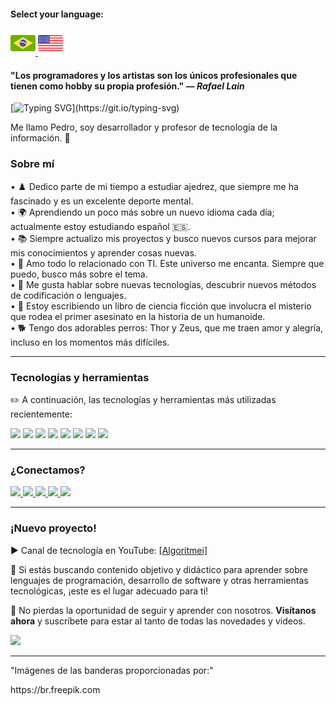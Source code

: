 #### Select your language:

<a href="README.md">
    <img src="brasil.png" alt="Bandeira do Brasil" style="width:40px;">
</a>
<a href="README.en.md">
    <img src="estadosunidos.png" alt="Bandeira dos Estados Unidos" style="width:40px;">
</a>

<div>
    <h4>"Los programadores y los artistas son los únicos profesionales que tienen como hobby su propia profesión." — <i>Rafael Lain</i></h4>
</div>

[![Typing SVG](https://readme-typing-svg.demolab.com?font=Fira+Code&size=35&pause=1000&color=D3D3D3&width=435&lines=%C2%A1Hola!+%C2%A1Bienvenido!!!)](https://git.io/typing-svg)
<div>
    <p>Me llamo Pedro, soy desarrollador y profesor de tecnología de la información. 🖖</p>
</div>

<h3>Sobre mí</h3>

<div>
    • ♟️ Dedico parte de mi tiempo a estudiar ajedrez, que siempre me ha fascinado y es un excelente deporte mental. <br>
    • 🌍 Aprendiendo un poco más sobre un nuevo idioma cada día; actualmente estoy estudiando español 🇪🇸. <br>
    • 📚 Siempre actualizo mis proyectos y busco nuevos cursos para mejorar mis conocimientos y aprender cosas nuevas.<br>
    • 💖 Amo todo lo relacionado con TI. Este universo me encanta. Siempre que puedo, busco más sobre el tema.<br>
    • 💬 Me gusta hablar sobre nuevas tecnologías, descubrir nuevos métodos de codificación o lenguajes.<br>
    • 📖 Estoy escribiendo un libro de ciencia ficción que involucra el misterio que rodea el primer asesinato en la historia de un humanoide.<br>
    • 🐕 Tengo dos adorables perros: Thor y Zeus, que me traen amor y alegría, incluso en los momentos más difíciles.<br>
</div>

---

<div>
    <h3>Tecnologías y herramientas</h3>
    <p>✏️ A continuación, las tecnologías y herramientas más utilizadas recientemente:</p>
</div>

<div>
    <img src="https://img.shields.io/badge/Python-FFD43B?style=for-the-badge&logo=python&logoColor=blue"> 
    <img src="https://img.shields.io/badge/JavaScript-323330?style=for-the-badge&logo=javascript&logoColor=F7DF1E"> 
    <img src="https://img.shields.io/badge/PHP-777BB4?style=for-the-badge&logo=php&logoColor=white"> 
    <img src="https://img.shields.io/badge/CSS3-1572B6?style=for-the-badge&logo=css3&logoColor=white">
    <img src="https://img.shields.io/badge/HTML5-E34F26?style=for-the-badge&logo=html5&logoColor=white"> 
    <img src="https://img.shields.io/badge/Laravel-FF2D20?style=for-the-badge&logo=laravel&logoColor=white">
    <img src="https://img.shields.io/badge/MySQL-005C84?style=for-the-badge&logo=mysql&logoColor=white">
    <img src="https://img.shields.io/badge/Canva-%2300C4CC.svg?&style=for-the-badge&logo=Canva&logoColor=white">
</div>

---

<div>
    <h3>¿Conectamos?</h3>
    <a href="https://www.linkedin.com/in/pedro-ricardo-de-campos/" target="_blank">
        <img src="https://img.shields.io/badge/LinkedIn-0077B5?style=for-the-badge&logo=linkedin&logoColor=white">
    </a>
    <a href="https://instagram.com/pedrordcampos75" target="_blank">
        <img loading="lazy" src="https://img.shields.io/badge/-Instagram-%23E4405F?style=for-the-badge&logo=instagram&logoColor=white" target="_blank">
    </a>
    <a href="mailto:pedro.rdcampos@hotmail.com">
        <img src="https://img.shields.io/badge/Email-D14836?style=for-the-badge&logo=gmail&logoColor=white">
    </a>
    <a href="https://wa.me/5515997523275" target="_blank">
        <img src="https://img.shields.io/badge/WhatsApp-25D366?style=for-the-badge&logo=whatsapp&logoColor=white">
    </a>
    <a href="https://www.duolingo.com/profile/PedroRdCampos75" target="_blank">
        <img src="https://img.shields.io/badge/Duolingo-58CC02?style=for-the-badge&logo=duolingo&logoColor=white">
    </a>
</div>

---

<div>
    <h3>¡Nuevo proyecto!</h3>        
    <p>▶️ Canal de tecnología en YouTube: <a href="https://www.youtube.com/@algoritmei" target="_blank">[Algoritmei]</a></p>
    <p>🎥 Si estás buscando contenido objetivo y didáctico para aprender sobre lenguajes de programación, desarrollo de software y otras herramientas tecnológicas, ¡este es el lugar adecuado para ti!</p>
    <p>🔔 No pierdas la oportunidad de seguir y aprender con nosotros. <strong>Visítanos ahora</strong> y suscríbete para estar al tanto de todas las novedades y videos.</p>
</div>

<div>
    <a href="https://www.youtube.com/@algoritmei" target="_blank">
        <img src="https://img.shields.io/badge/YouTube-FF0000?style=for-the-badge&logo=youtube&logoColor=white">
    </a>
</div>

---

<div>
    <p>"Imágenes de las banderas proporcionadas por:"</p>
    <p>https://br.freepik.com</p>
</div>
